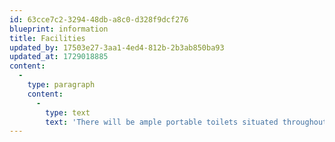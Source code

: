 ```yaml
---
id: 63cce7c2-3294-48db-a8c0-d328f9dcf276
blueprint: information
title: Facilities
updated_by: 17503e27-3aa1-4ed4-812b-2b3ab850ba93
updated_at: 1729018885
content:
  -
    type: paragraph
    content:
      -
        type: text
        text: 'There will be ample portable toilets situated throughout campsites and in the treehouse village. We will also have a portable shower near the main camping area for you to use.'
---
```

